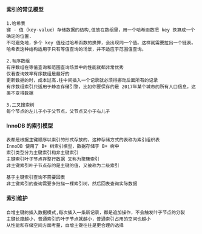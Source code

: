 #### 索引的常见模型
    1.哈希表
    键 - 值（key-value）存储数据的结构,值放在数组里，用一个哈希函数把 key 换算成一个确定的位置.
    不可避免地，多个 key 值经过哈希函数的换算，会出现同一个值。这样就需要拉出一个链表。
    哈希表这种结构适用于只有等值查询的场景，并不适应于范围值查询。
    
    2.有序数组
    有序数组在等值查询和范围查询场景中的性能就都非常优秀
    仅看查询效率有序数组是最好的
    更新数据的时，成本过高.往中间插入一个记录就必须得挪动后面所有的记录
    有序数组索引只适用于静态存储引擎，比如你要保存的是 2017年某个城市的所有人口信息，这类不变得数据
    
    3.二叉搜索树
    每个节点的左儿子小于父节点，父节点又小于右儿子
    
#### InnoDB 的索引模型
    表都是根据主键顺序以索引的形式存放的，这种存储方式的表称为索引组织表
    InnoDB 使用了 B+ 树索引模型，数据存储于 B+ 树中
    索引类型分为主键索引和非主键索引
    主键索引叶子节点存整行数据 又称为聚簇索引
    非主键索引叶子节点存的是主键的值，又被称为二级索引

    基于主键索引查询不需要回表
    非主键索引的查询需要多扫描一棵索引树，然后回表查询实际数据
    
#### 索引维护
    自增主键的插入数据模式,每次插入一条新记录，都是追加操作，不会触发叶子节点的分裂
    主键长度越小，普通索引的叶子节点就越小，普通索引占用的空间也越小
    从性能和存储空间方面考量，自增主键往往是更合理的选择
